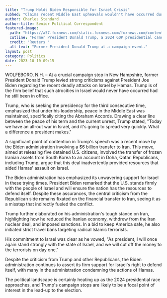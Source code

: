 ```yaml
---
title: "Trump Holds Biden Responsible for Israel Crisis"
subhed: "Claims recent Middle East upheavals wouldn't have occurred during his presidency"
author: Charles Standard
author-title: Senior Political Correspondent
featured-image: 
  path: "https://a57.foxnews.com/static.foxnews.com/foxnews.com/content/uploads/2023/10/720/405/Donald-Trump-Wolfeboro-NH-Oct.-9-2023.jpg?ve=1&tl=1"
  cutline: "Former President Donald Trump, a 2024 GOP presidential candidate, speaks to supporters at a campaign event in Wolfeboro, New Hampshire, on Monday."
  credit: "Reuters "
  alt-text: "Former President Donald Trump at a campaign event."
layout: post
category: Politics
date: 2023-10-10 09:15
---
```


WOLFEBORO, N.H. – At a crucial campaign stop in New Hampshire, former President Donald Trump levied strong criticisms against President Joe Biden regarding the recent deadly attacks on Israel by Hamas. Trump is of the firm belief that such atrocities in Israel would never have occurred had he still been in office.

Trump, who is seeking the presidency for the third consecutive time, emphasized that under his leadership, peace in the Middle East was maintained, specifically citing the Abraham Accords. Drawing a clear line between the peace of his term and the current unrest, Trump stated, "Today we have an all-out war in Israel, and it's going to spread very quickly. What a difference a president makes."

A significant point of contention in Trump's speech was a recent move by the Biden administration involving a $6 billion transfer to Iran. This move, aimed at releasing five detained U.S. citizens, involved the transfer of frozen Iranian assets from South Korea to an account in Doha, Qatar. Republicans, including Trump, argue that this deal inadvertently provided resources that aided Hamas' assault on Israel.

The Biden administration has emphasized its unwavering support for Israel in these trying times. President Biden remarked that the U.S. stands firmly with the people of Israel and will ensure the nation has the resources to defend itself. Despite these assurances, the central criticism from the Republican side remains fixated on the financial transfer to Iran, seeing it as a misstep that indirectly fueled the conflict.

Trump further elaborated on his administration's tough stance on Iran, highlighting how he reduced the Iranian economy, withdrew from the Iran nuclear deal, and imposed sanctions. In a bid to keep America safe, he also initiated strict travel bans targeting radical Islamic terrorists.

His commitment to Israel was clear as he vowed, "As president, I will once again stand strongly with the state of Israel, and we will cut off the money to the terrorists on day one."

Despite the criticism from Trump and other Republicans, the Biden administration continues to assert its firm support for Israel's right to defend itself, with many in the administration condemning the actions of Hamas.

The political landscape is certainly heating up as the 2024 presidential race approaches, and Trump's campaign stops are likely to be a focal point of interest in the lead-up to the election.
